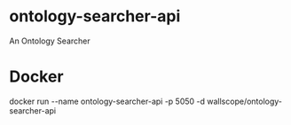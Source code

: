 # ontology-searcher-api
An Ontology Searcher

# Docker
docker run --name ontology-searcher-api -p 5050  -d wallscope/ontology-searcher-api
